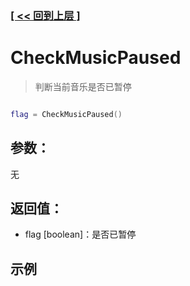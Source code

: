 ### [[ << 回到上层 ]](index.md)

# CheckMusicPaused

> 判断当前音乐是否已暂停

```lua

flag = CheckMusicPaused()

```

## 参数：

无

## 返回值：

+ flag [boolean]：是否已暂停

## 示例

```lua

```